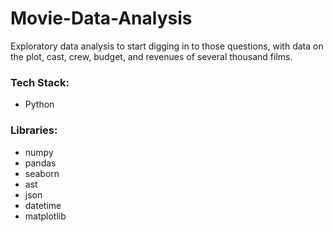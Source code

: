 # Movie-Data-Analysis
Exploratory data analysis to start digging in to those questions, with data on the plot, cast, crew, budget, and revenues of several thousand films.

### Tech Stack:
+ Python

### Libraries:
+ numpy
+ pandas
+ seaborn
+ ast
+ json
+ datetime
+ matplotlib
